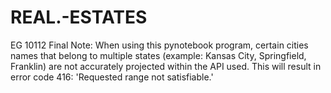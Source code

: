 # REAL.-ESTATES
EG 10112 Final
Note: When using this pynotebook program, certain cities names that belong to multiple states (example: Kansas City, Springfield, Franklin) are not accurately projected within the API used.
This will result in error code 416: 'Requested range not satisfiable.'
